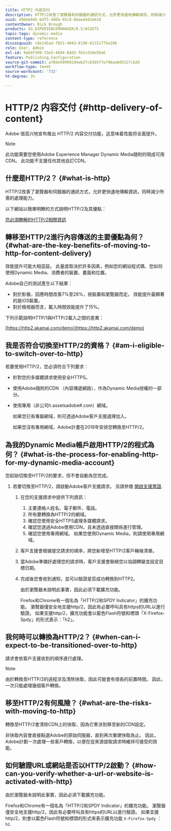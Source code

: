 ```yaml
---
title: HTTP2 内容交付
description: HTTP/2改善了瀏覽器和伺服器的通訊方式，允許更快速地傳輸資訊，同時減少所需的處理能力。
uuid: d9deb945-bdf5-4d6b-95c8-8bae4442e618
contentOwner: Rick Brough
products: SG_EXPERIENCEMANAGER/6.5/ASSETS
topic-tags: dynamic-media
content-type: reference
discoiquuid: c8e145ad-f021-4043-8190-62151775e296
role: User, Admin
exl-id: 9eb9f309-33e5-4694-84d2-fb2cd3de50a6
feature: Publishing,Configuration
source-git-commit: a78de999992d4ab2fc63b5f7e796aa0d5527cb26
workflow-type: tm+mt
source-wordcount: '732'
ht-degree: 3%

---
```


# HTTP/2 内容交付 {#http-delivery-of-content}

Adobe 很高兴地宣布推出 HTTP/2 内容交付功能，这意味着性能将全面提升。

>[!NOTE]
>
>此功能需要您使用Adobe Experience Manager Dynamic Media隨附的現成可用CDN。 此功能不支援任何其他自訂CDN。

## 什麼是HTTP/2？ {#what-is-http}

HTTP/2改善了瀏覽器和伺服器的通訊方式，允許更快速地傳輸資訊，同時減少所需的處理能力。

以下網站以簡單明瞭的方式說明HTTP/2及其優點：

[您必須瞭解的HTTP/2相關資訊](https://www.engadget.com/2015-02-24-what-you-need-to-know-about-http-2.html)

## 轉移至HTTP/2進行內容傳送的主要優點為何？ {#what-are-the-key-benefits-of-moving-to-http-for-content-delivery}

效能提升可能大相逕庭。 此量度取決於許多因素，例如您的網站程式碼、您如何使用Dynamic Media、消費者的裝置、畫面和位置。

Adobe自己的測試產生以下結果：

* 對於影像，回應時間改善7%至28%，視裝置和瀏覽器而定。 效能提升最顯著的是iOS裝置。
* 對於檢視器而言，載入時間效能提升了15%。

下列示範說明HTTP/1與HTTP/2載入之間的差異：

[https://http2.akamai.com/demo](https://http2.akamai.com/demo)

## 我是否符合切換至HTTP/2的資格？ {#am-i-eligible-to-switch-over-to-http}

若要使用HTTP/2，您必須符合下列要求：

* 針對您的多媒體請求使用安全HTTPS。
* 使用Adobe隨附的CDN （內容傳遞網路），作為Dynamic Media授權的一部分。
* 使用專用（非公司h.assetsadobe#.com）網域。

   如果您已有專屬網域，則可透過Adobe客戶支援選擇加入。

   如果您沒有專用網域，Adobe計畫在2018年安排您轉換至HTTP/2。

## 為我的Dynamic Media帳戶啟用HTTP/2的程式為何？ {#what-is-the-process-for-enabling-http-for-my-dynamic-media-account}

您起始切換至HTTP/2的要求，但不會自動為您完成。

1. 若要切換至HTTP/2，請啟動Adobe客戶支援請求。 另請參閱 [開啟支援票證](https://experienceleague.adobe.com/?support-solution=General&amp;lang=en&amp;support-tab=home#support).

   1. 在您的支援請求中提供下列資訊：

      1. 主要連絡人姓名、電子郵件、電話。
      1. 所有要轉換為HTTP/2的網域。
      1. 確認您使用安全HTTPS處理多媒體請求。
      1. 確認您透過Adobe使用CDN，且未透過直接關係進行管理。
      1. 確認您使用專用網域。 如果您使用Dynamic Media，則請使用專用網域。
   1. 客戶支援會根據提交請求的順序，將您新增至HTTP/2客戶輪候清單。
   1. 當Adobe準備好處理您的請求時，客戶支援會聯絡您以協調轉變並設定目標日期。
   1. 完成後您會收到通知，並可以驗證是否成功轉換到HTTP2。

      由於瀏覽器未說明此事實，因此必須下載擴充功能。

      Firefox和Chrome有一個名為「HTTP/2和SPDY Indicator」的擴充功能。 瀏覽器僅安全地支援http/2，因此有必要呼叫具有https的URL以進行驗證。 如果支援http/2，擴充功能會以藍色Flash符號和標頭「X-Firefox-Spdy」的形式表示：「h2」。


## 我何時可以轉換為HTTP/2？ {#when-can-i-expect-to-be-transitioned-over-to-http}

請求會依客戶支援收到的順序進行處理。

>[!NOTE]
>
>由於轉換至HTTP/2的過程涉及清除快取，因此可能會有很長的前置時間。 因此，一次只能處理幾個客戶轉換。

## 移至HTTP/2有何風險？ {#what-are-the-risks-with-moving-to-http}

轉換至HTTP/2會清除CDN上的快取，因為它牽涉到移至新的CDN設定。

非快取內容會直接點選Adobe的原始伺服器，直到再次重建快取為止。 因此，Adobe計劃一次處理一些客戶轉換，以便在從來源提取請求時維持可接受的效能。

## 如何驗證URL或網站是否以HTTP/2啟動？ {#how-can-you-verify-whether-a-url-or-website-is-activated-with-http}

由於瀏覽器未說明此事實，因此必須下載擴充功能。

Firefox和Chrome有一個名為「HTTP/2和SPDY Indicator」的擴充功能。 瀏覽器僅安全地支援http/2，因此有必要呼叫具有https的URL以進行驗證。 如果支援http/2，則會以藍色Flash符號和標頭的形式來表示擴充功能 `X-Firefox-Spdy` ： `h2`.
